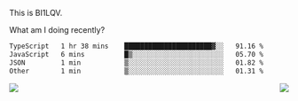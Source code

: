 This is BI1LQV.

What am I doing recently?

<!--START_SECTION:waka-->

```txt
TypeScript   1 hr 38 mins    ██████████████████████▓░░   91.16 %
JavaScript   6 mins          █▒░░░░░░░░░░░░░░░░░░░░░░░   05.70 %
JSON         1 min           ▒░░░░░░░░░░░░░░░░░░░░░░░░   01.82 %
Other        1 min           ▒░░░░░░░░░░░░░░░░░░░░░░░░   01.31 %
```

<!--END_SECTION:waka-->
<img align="right" src="https://github-readme-stats.vercel.app/api?username=bi1lqv&show_icons=true&count_private=true">

<img src="https://metrics.lecoq.io/bi1lqv?template=classic&base.activity=0&base.community=0&base.repositories=0&base.metadata=0&isocalendar=1&base=header%2C%20activity%2C%20community%2C%20repositories%2C%20metadata&base.indepth=false&base.hireable=false&isocalendar=false&isocalendar.duration=full-year&config.timezone=Asia%2FShanghai">

